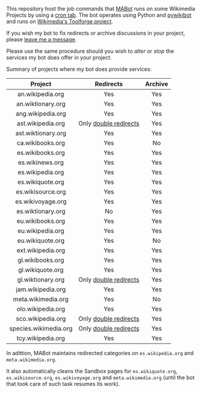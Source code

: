 This repository host the job commands that [MABot](https://meta.wikimedia.org/wiki/User:MABot) runs on some Wikimedia Projects by using a [cron tab](https://en.wikipedia.org/wiki/Cron). The bot operates using Python and [pywikibot](https://github.com/wikimedia/pywikibot) and runs on [Wikimedia's Toolforge project](https://wikitech.wikimedia.org/wiki/Portal:Toolforge).

If you wish my bot to fix redirects or archive discussions in your project, please [leave me a message](https://meta.wikimedia.org/wiki/User_talk:MarcoAurelio).

Please use the same procedure should you wish to _alter_ or _stop_ the services my bot does offer in your project.

Summary of projects where my bot does provide services:

| Project | Redirects | Archive
| :---:   | :---:     | :---:
| an.wikipedia.org | Yes | Yes
| an.wiktionary.org | Yes | Yes
| ang.wikipedia.org | Yes | Yes
| ast.wikipedia.org | Only [double redirects](https://ast.wikipedia.org/wiki/Special:DoubleRedirects) | Yes
| ast.wiktionary.org | Yes | Yes
| ca.wikibooks.org | Yes | No
| es.wikibooks.org | Yes | Yes
| es.wikinews.org | Yes | Yes
| es.wikipedia.org | Yes | Yes
| es.wikiquote.org | Yes | Yes
| es.wikisource.org | Yes | Yes
| es.wikivoyage.org | Yes | Yes
| es.wiktionary.org | No | Yes
| eu.wikibooks.org | Yes | Yes
| eu.wikipedia.org | Yes | Yes
| eu.wikiquote.org | Yes | No
| ext.wikipedia.org | Yes | Yes
| gl.wikibooks.org | Yes | Yes
| gl.wikiquote.org | Yes | Yes
| gl.wiktionary.org | Only [double redirects](https://gl.wiktionary.org/wiki/Special:DoubleRedirects) | Yes
| jam.wikipedia.org | Yes | Yes
| meta.wikimedia.org | Yes | No
| olo.wikipedia.org | Yes | Yes
| sco.wikipedia.org | Only [double redirects](https://sco.wikipedia.org/wiki/Special:DoubleRedirects) | Yes
| species.wikimedia.org | Only [double redirects](https://species.wikimedia.org/wiki/Special:DoubleRedirects) | Yes
| tcy.wikipedia.org | Yes | Yes

In adittion, MABot maintains redirected categories on `es.wikipedia.org` and `meta.wikimedia.org`.

It also automatically cleans the Sandbox pages for `es.wikiquote.org`, `es.wikisource.org`, `es.wikivoyage.org` and `meta.wikimedia.org` (until the bot that took care of such task resumes its work).
